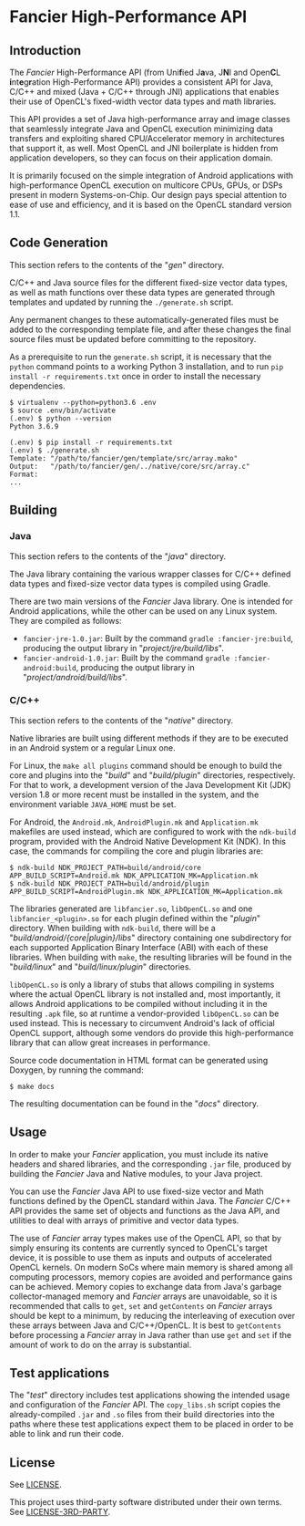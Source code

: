 ﻿# Fancier High-Performance API

## Introduction

The _Fancier_ High-Performance API (from Uni**f**ied J**a**va, J**N**I and Open**C**L
**i**nt**e**g**r**ation High-Performance API) provides a consistent API for Java, C/C++ and mixed
(Java + C/C++ through JNI) applications that enables their use of OpenCL's fixed-width vector data
types and math libraries.

This API provides a set of Java high-performance array and image classes that seamlessly integrate
Java and OpenCL execution minimizing data transfers and exploiting shared CPU/Accelerator memory in
architectures that support it, as well. Most OpenCL and JNI boilerplate is hidden from application
developers, so they can focus on their application domain.

It is primarily focused on the simple integration of Android applications with high-performance
OpenCL execution on multicore CPUs, GPUs, or DSPs present in modern Systems-on-Chip. Our design pays
special attention to ease of use and efficiency, and it is based on the OpenCL standard version 1.1.

## Code Generation

This section refers to the contents of the "_gen_" directory.

C/C++ and Java source files for the different fixed-size vector data types, as well as math
functions over these data types are generated through templates and updated by running the
`./generate.sh` script.

Any permanent changes to these automatically-generated files must be added to the corresponding
template file, and after these changes the final source files must be updated before committing to
the repository.

As a prerequisite to run the `generate.sh` script, it is necessary that the `python` command points
to a working Python 3 installation, and to run `pip install -r requirements.txt` once in order to
install the necessary dependencies.

```
$ virtualenv --python=python3.6 .env
$ source .env/bin/activate
(.env) $ python --version
Python 3.6.9

(.env) $ pip install -r requirements.txt
(.env) $ ./generate.sh
Template: "/path/to/fancier/gen/template/src/array.mako"
Output:   "/path/to/fancier/gen/../native/core/src/array.c"
Format:
...
```

## Building

### Java

This section refers to the contents of the "_java_" directory.

The Java library containing the various wrapper classes for C/C++ defined data types and fixed-size
vector data types is compiled using Gradle.

There are two main versions of the _Fancier_ Java library. One is intended for Android
applications, while the other can be used on any Linux system. They are compiled as follows:

- `fancier-jre-1.0.jar`: Built by the command `gradle :fancier-jre:build`, producing the output
library in "_project/jre/build/libs_".
- `fancier-android-1.0.jar`: Built by the command `gradle :fancier-android:build`, producing the
output library in "_project/android/build/libs_".

### C/C++

This section refers to the contents of the "_native_" directory.

Native libraries are built using different methods if they are to be executed in an Android system
or a regular Linux one.

For Linux, the `make all plugins` command should be enough to build the core and plugins into the
"_build_" and "_build/plugin_" directories, respectively. For that to work, a development version of
the Java Development Kit (JDK) version 1.8 or more recent must be installed in the system, and the
environment variable `JAVA_HOME` must be set.

For Android, the `Android.mk`, `AndroidPlugin.mk` and `Application.mk` makefiles are used instead,
which are configured to work with the `ndk-build` program, provided with the Android Native
Development Kit (NDK). In this case, the commands for compiling the core and plugin libraries are:
```
$ ndk-build NDK_PROJECT_PATH=build/android/core APP_BUILD_SCRIPT=Android.mk NDK_APPLICATION_MK=Application.mk
$ ndk-build NDK_PROJECT_PATH=build/android/plugin APP_BUILD_SCRIPT=AndroidPlugin.mk NDK_APPLICATION_MK=Application.mk
```

The libraries generated are `libfancier.so`, `libOpenCL.so` and one `libfancier_<plugin>.so` for
each plugin defined within the "_plugin_" directory. When building with `ndk-build`, there will be
a "_build/android/{core|plugin}/libs_" directory containing one subdirectory for each supported
Application Binary Interface (ABI) with each of these libraries. When building with `make`, the
resulting libraries will be found in the "_build/linux_" and "_build/linux/plugin_" directories.

`libOpenCL.so` is only a library of stubs that allows compiling in systems where the actual OpenCL
library is not installed and, most importantly, it allows Android applications to be compiled
without including it in the resulting `.apk` file, so at runtime a vendor-provided `libOpenCL.so`
can be used instead. This is necessary to circumvent Android's lack of official OpenCL support,
although some vendors do provide this high-performance library that can allow great increases in
performance.

Source code documentation in HTML format can be generated using Doxygen, by running the command:
```
$ make docs
```

The resulting documentation can be found in the "_docs_" directory.

## Usage

In order to make your _Fancier_ application, you must include its native headers and shared
libraries, and the corresponding `.jar` file, produced by building the _Fancier_ Java and Native
modules, to your Java project.

You can use the _Fancier_ Java API to use fixed-size vector and Math functions defined by the
OpenCL standard within Java. The _Fancier_ C/C++ API provides the same set of objects and functions
as the Java API, and utilities to deal with arrays of primitive and vector data types.

The use of _Fancier_ array types makes use of the OpenCL API, so that by simply ensuring its
contents are currently synced to OpenCL's target device, it is possible to use them as inputs and
outputs of accelerated OpenCL kernels. On modern SoCs where main memory is shared among all
computing processors, memory copies are avoided and performance gains can be achieved. Memory
copies to exchange data from Java's garbage collector-managed memory and _Fancier_ arrays are
unavoidable, so it is recommended that calls to `get`, `set` and `getContents` on _Fancier_ arrays
should be kept to a minimum, by reducing the interleaving of execution over these arrays between
Java and C/C++/OpenCL. It is best to `getContents` before processing a _Fancier_ array in Java
rather than use `get` and `set` if the amount of work to do on the array is substantial.

## Test applications

The "_test_" directory includes test applications showing the intended usage and configuration of
the _Fancier_ API. The `copy_libs.sh` script copies the already-compiled `.jar` and `.so` files from
their build directories into the paths where these test applications expect them to be placed in
order to be able to link and run their code.

## License

See [LICENSE](LICENSE.txt).

This project uses third-party software distributed under their own terms. See
[LICENSE-3RD-PARTY](LICENSE-3RD-PARTY.txt).
